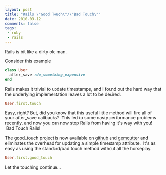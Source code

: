 ```yaml
---
layout: post
title: "Rails \"Good Touch\"/\"Bad Touch\""
date: 2010-03-12
comments: false
tags:
 - ruby
 - rails
---
```




Rails is bit like a dirty old man.


Consider this example

```ruby
class User   
  after_save :do_something_expensive
end
```


Rails makes it trivial to update timestamps, and I found out the hard way that the underlying implementation leaves a lot to be desired.

```ruby
User.first.touch
```


Easy, right? But, did you know that this useful little method will fire all of your after\_save callbacks?  This led to some nasty performance problems recently, and now you can now stop Rails from having it's way with you!  Bad Touch Rails!


The good\_touch project is now available on [github](http://github.com/wireframe/good_touch) and [gemcutter](http://rubygems.org/gems/good_touch) and eliminates the overhead for updating a simple timestamp attribute.  It's as easy as using the standard/bad touch method without all the horseplay.

```ruby
User.first.good_touch
```


Let the touching continue...
